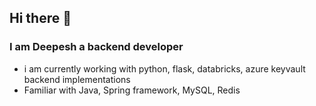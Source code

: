 ## Hi there 👋
### I am Deepesh a backend developer
- i am currently working with python, flask, databricks, azure keyvault backend implementations
- Familiar with Java, Spring framework, MySQL, Redis

<!-- #![](https://github-readme-stats.vercel.app/api?username=deepeshalways)
![](https://github-readme-streak-stats.herokuapp.com/?user=deepeshalways) -->

<!--
**deepeshalways/deepeshalways** is a ✨ _special_ ✨ repository because its `README.md` (this file) appears on your GitHub profile.

Here are some ideas to get you started:

- 🔭 I’m currently working on ...
- 🌱 I’m currently learning ...
- 👯 I’m looking to collaborate on ...
- 🤔 I’m looking for help with ...
- 💬 Ask me about ...
- 📫 How to reach me: ...
- 😄 Pronouns: ...
- ⚡ Fun fact: ...
-->
